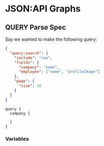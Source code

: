 # JSON:API Graphs

## QUERY Parse Spec

Say we wanted to make the following query:

```json
{
  "query:search": {
    "include": "ceo",
    "fields": {
      "company": "name",
      "employee": ["name", "profileImage"]
    },
    "page": {
      "size": 10
    }
  }
}
```

```gql
query {
  company {
    
  }
}
```

### Variables

